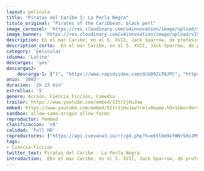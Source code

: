 ```yaml
---
layout: pelicula
title: "Piratas del Caribe 1: La Perla Negra"
titulo_original: "Pirates of the Caribbean: black perl"
image_carousel: 'https://res.cloudinary.com/u4innovation/image/upload/v1560727240/perla-poster-min_poskqv.jpg'
image_banner: 'https://res.cloudinary.com/u4innovation/image/upload/v1560727242/perla-banner-min_wjrtqz.jpg'
description: En el mar Caribe, en el S. XVII, Jack Sparrow, de profesión pirata, ve tambalearse su vida idílica el día que su antiguo subordinado, el pérfido Barbossa, se amotina junto al resto de la tripulación y le roba su barco, la Perla Negra. Tiempo después, Sparrow llega a Port Royal, donde se topa con la hermosa hija del gobernador, Elizabeth Swann. Los acontecimientos se precipitan y, cuando Barbossa ataca por sorpresa la ciudad, Elizabeth es secuestrada. Will Turner, el herrero de la zona, y profundamente enamorado de ella, decide partir en su busca, y en su aventura cuenta con la ayuda del propio Sparrow, que ve una oportunidad para recuperar su preciada nave. Pero lo que tanto Sparrow como Will ignoran es que Barbossa y el resto de los piratas están malditos, cuando la Luna brilla se transforman en muertos vivientes. La clave para ponerle fin a su situación parece radicar en Elizabeth, y en su sangre...
description_corta:  En el mar Caribe, en el S. XVII, Jack Sparrow, de profesión pirata, ve tambalearse su vida idílica el día que su antiguo subordinado, el pérfido Barbossa, se amotina junto al resto de la tripulación y le roba su barco, la Perla Negra. Tiempo después, Sparrow llega a...
category: 'peliculas'
idioma: 'Latino'
descargas: 'yes'
descargas2:
    descarga-1: ["1", "https://www.rapidvideo.com/d/G092LP8JPC", "https://www.google.com/s2/favicons?domain=www.rapidvideo.com","RapidVideo","https://res.cloudinary.com/imbriitneysam/image/upload/v1541473684/mexico.png", "Latino", "Full HD"]
anio: '2003'
duracion: '2h 23 min'
estrellas: '5'
genero: Acción, Ciencia Ficción, Comedia
trailer: https://www.youtube.com/embed/5Itr2jHuJaw
embed: https://www.youtube.com/embed/5Itr2jHuJaw?rel=0&amp;hd=1&border=0&wmode=opaque&enablejsapi=1&modestbranding=1&controls=1&showinfo=1
sandbox: allow-same-origin allow-forms
reproductor: fembed
clasificacion: '+8'
calidad: 'Full HD'
reproductores: ["https://api.cuevana3.io/rr/gd.php?h=ek5lbm9xYWNrS0xJMVp5b21KREk0dFBLbjVkaHhkRGdrOG1jbnBpUnhhS1ZrNVYwaHMyM3FaSFpoSitEeDZhMDJyUjVncUd5ek9UTms1bDdhcTdYNVpXU3FadVkyUT09"]
tags:
- Ciencia-Ficcion
twitter_text: Piratas del Caribe - La Perla Negra
introduction:  EEn el mar Caribe, en el S. XVII, Jack Sparrow, de profesión pirata, ve tambalearse su vida idílica el día que su antiguo subordinado, el pérfido Barbossa, se amotina junto al resto de la tripulación y le roba su barco, la Perla Negra. Tiempo después, Sparrow llega a...
---
```












